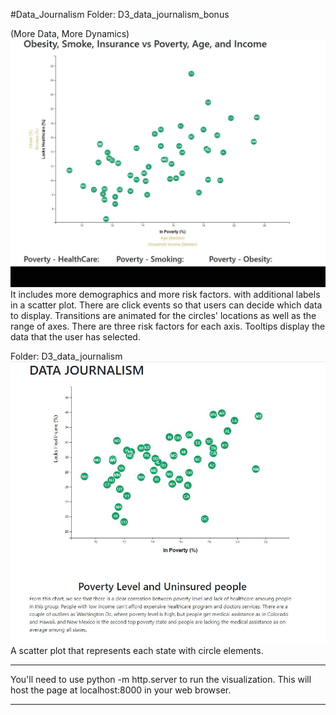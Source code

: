 #Data_Journalism
Folder: D3_data_journalism_bonus

(More Data, More Dynamics)
![Visualization](D3_data_journalism_bonus/images/d3_dj_all.gif)
It includes more demographics and more risk factors. 
with additional labels in a scatter plot.
There are click events so that users can decide which data to display. 
Transitions are animated for the circles' locations as well as the range of axes. 
There are three risk factors for each axis. 
Tooltips display the data that the user has selected.


Folder: D3_data_journalism
![Visualization](D3_data_journalism_bonus/images/d30.JPG)
A scatter plot that represents each state with circle elements. 
*****************************************************************
You'll need to use python -m http.server to run the visualization. 
This will host the page at localhost:8000 in your web browser.

*****************************************************************